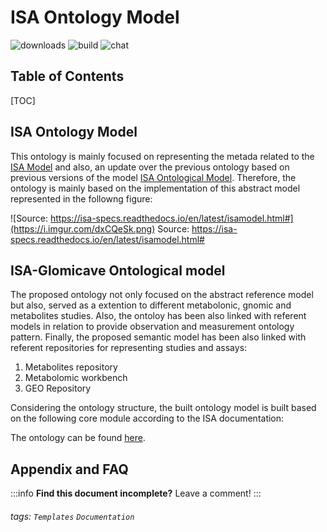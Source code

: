 ISA Ontology Model
===
![downloads](https://img.shields.io/github/downloads/atom/atom/total.svg)
![build](https://img.shields.io/appveyor/ci/:user/:repo.svg)
![chat](https://img.shields.io/discord/:serverId.svg)

## Table of Contents

[TOC]

## ISA Ontology Model

This ontology is mainly focused on representing the metada related to the [ISA Model](https://isa-specs.readthedocs.io/en/latest/isamodel.html#) and also, an update over the previous ontology based on previous versions of the model [ISA Ontological Model](https://github.com/ISA-tools/linkedISA-ontologies). Therefore, the ontology is mainly based on the implementation of this abstract model represented in the followng figure: 

![Source: https://isa-specs.readthedocs.io/en/latest/isamodel.html#](https://i.imgur.com/dxCQeSk.png)
Source: https://isa-specs.readthedocs.io/en/latest/isamodel.html#

## ISA-Glomicave Ontological model

The proposed ontology not only focused on the abstract reference model but also, served as a extention to different metabolonic, gnomic and metabolites studies. Also, the ontoloy has been also linked with referent models in relation to provide observation and measurement ontology pattern. Finally, the proposed semantic model has been also linked with referent repositories for representing studies and assays: 

1. Metabolites repository
2. Metabolomic workbench
3. GEO Repository

Considering the ontology structure, the built ontology model is built based on the following core module according to the ISA documentation: 

The ontology can be found [here](https://github.com/ColoDidac/ColoDidac.github.io/blob/gh-pages/OnToology/isa-glomicave.ttl/documentation/doc/index-en.html).
## Appendix and FAQ

:::info
**Find this document incomplete?** Leave a comment!
:::

###### tags: `Templates` `Documentation`
